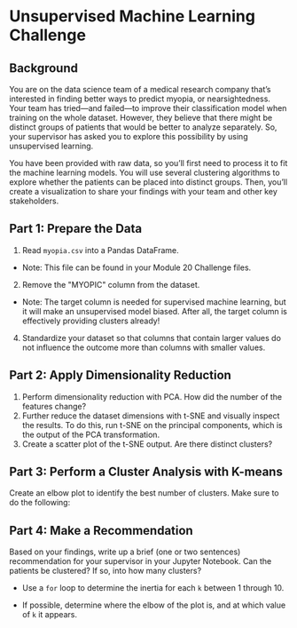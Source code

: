 # Unsupervised Machine Learning Challenge

## Background

You are on the data science team of a medical research company that’s interested in finding better ways to predict myopia, or nearsightedness. Your team has tried—and failed—to improve their classification model when training on the whole dataset. However, they believe that there might be distinct groups of patients that would be better to analyze separately. So, your supervisor has asked you to explore this possibility by using unsupervised learning.

You have been provided with raw data, so you’ll first need to process it to fit the machine learning models. You will use several clustering algorithms to explore whether the patients can be placed into distinct groups. Then, you’ll create a visualization to share your findings with your team and other key stakeholders.

## Part 1: Prepare the Data

1. Read <code>myopia.csv</code> into a Pandas DataFrame.

* Note: This file can be found in your Module 20 Challenge files.

2. Remove the "MYOPIC" column from the dataset.

* Note: The target column is needed for supervised machine learning, but it will make an unsupervised model biased. After all, the target column is effectively providing clusters already!

4. Standardize your dataset so that columns that contain larger values do not influence the outcome more than columns with smaller values.

## Part 2: Apply Dimensionality Reduction

1. Perform dimensionality reduction with PCA. How did the number of the features change?
2. Further reduce the dataset dimensions with t-SNE and visually inspect the results. To do this, run t-SNE on the principal components, which is the output of the PCA transformation.
3. Create a scatter plot of the t-SNE output. Are there distinct clusters?

## Part 3: Perform a Cluster Analysis with K-means

Create an elbow plot to identify the best number of clusters. Make sure to do the following:

## Part 4: Make a Recommendation

Based on your findings, write up a brief (one or two sentences) recommendation for your supervisor in your Jupyter Notebook. Can the patients be clustered? If so, into how many clusters?

* Use a <code>for</code> loop to determine the inertia for each <code>k</code> between 1 through 10.

* If possible, determine where the elbow of the plot is, and at which value of <code>k</code> it appears.
